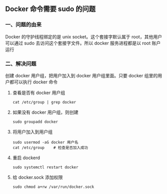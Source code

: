 ## Docker 命令需要 sudo 的问题

### 一、问题的由来

Docker 的守护线程绑定的是 unix socket。这个套接字默认属于 root，其他用户可以通过 sudo 去访问这个套接字文件。所以 docker 服务进程都是以 root 账户运行

### 二、解决问题

创建 docker 用户组，把用户加入到 docker 用户组里面。只要 docker 组里的用户都可以执行 docker 命令

1. 查看是否有 docker 用户组

   ```
   cat /etc/group | grep docker
   ```

2. 如果没有 docker 用户组，则创建

   ```
   sudo groupadd docker
   ```

3. 将用户加入到用户组

   ```
   sudo usermod -aG docker 用户名
   cat /etc/group    # 检查是否加入成功
   ```

4. 重启 dockerd

   ```
   sudo systemctl restart docker
   ```

5. 给 docker.sock 添加权限

   ```
   sudo chmod a+rw /var/run/docker.sock 
   ```

   